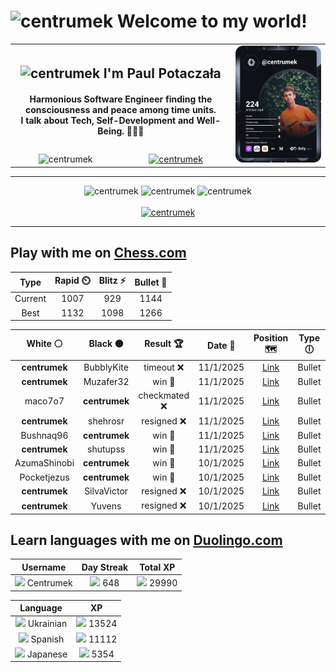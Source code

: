 <h1>
  <img
    src="https://emojis.slackmojis.com/emojis/images/1531849430/4246/blob-sunglasses.gif"
    width="30"
    alt="centrumek"
  />
  Welcome to my world!
</h1>

<table>
  <tbody>
    <tr>
      <td align="center" width="70%" colspan="2">
        <h2>
          <img
            src="https://raw.githubusercontent.com/MartinHeinz/MartinHeinz/master/wave.gif"
            width="30px"
            alt="centrumek"
          />
          I'm Paul Potaczała
        </h2>
        <h4>
          Harmonious Software Engineer finding the consciousness and peace among time units.
          <br/>
          I talk about Tech, Self-Development and Well-Being. 🌿🧘🚀
        </h4>
      </td>
      <td width="30%" rowspan="2">
        <a href="https://app.daily.dev/centrumek">
          <img
            src="./devcard.svg"
            alt="centrumek"
          />
        </a>
      </td>
    </tr>
    <tr align="center">
      <td>
        <img
          src="https://komarev.com/ghpvc/?username=centrumek&label=visitors&color=0e75b6&style=flat"
          alt="centrumek"
        >
      </td>
      <td>
        <a href="https://stackoverflow.com/users/14496012/centrumek">
          <img
            src="https://stackoverflow.com/users/flair/14496012.png?theme=dark"
            alt="centrumek"
          >
        </a>
      </td>
    </tr>
  </tbody>
</table>

---
<div align="center">
  <img 
    src="https://github-readme-stats.vercel.app/api?username=centrumek&show_icons=true&count_private=true&theme=dark&hide_border=true&hide=issues,contribs&bg_color=00000000"
    alt="centrumek"
  />
  <img
    src="https://github-readme-stats.vercel.app/api/top-langs/?username=centrumek&layout=compact&hide_border=true&theme=dark&bg_color=00000000&langs_count=6&exclude_repo=air-statistic-app"
    alt="centrumek"
  />
  <img 
    src="https://github-readme-streak-stats.herokuapp.com?user=centrumek&theme=dark&hide_border=true&background=FFFFFF00"
    alt="centrumek"
  />
  <br/>
  <br/>
  <a href="https://www.buymeacoffee.com/centrumek">
    <img
      src="https://cdn.buymeacoffee.com/buttons/v2/default-orange.png"
      height="50"
      width="210"
      alt="centrumek"
    />
  </a>
</div>

---

## Play with me on [Chess.com](https://www.chess.com/member/centrumek)

<div align="center">
<!--START_SECTION:chessStats-->
<!-- Automatically generated with https://github.com/Balastrong/chess-stats-action -->

| Type | Rapid ⏲️ | Blitz ⚡ | Bullet 🔫 |
|:---:|:---:|:---:|:---:|
| Current | 1007 | 929 | 1144 |
| Best | 1132 | 1098 | 1266 |

| White ⚪ | Black ⚫ | Result 🏆 | Date 📅 | Position 🗺️ | Type 🕕 |
|:---:|:---:|:---:|:---:|:---:|:---:|
| **centrumek** | BubblyKite | timeout ❌ | 11/1/2025 | <a href="http://www.ee.unb.ca/cgi-bin/tervo/fen.pl?select=8/8/3K1B2/8/2k4p/2P5/8/7r w - - 0 48">Link</a> | Bullet |
| **centrumek** | Muzafer32 | win 🥇 | 11/1/2025 | <a href="http://www.ee.unb.ca/cgi-bin/tervo/fen.pl?select=r2qk1Q1/pbppp3/5p2/5P2/6R1/8/PP4PP/2K3R1 b - - 2 25">Link</a> | Bullet |
| maco7o7 | **centrumek** | checkmated ❌ | 11/1/2025 | <a href="http://www.ee.unb.ca/cgi-bin/tervo/fen.pl?select=r5rk/p7/np5Q/5N2/2P5/8/PP4PP/4R1K1 b - - 0 35">Link</a> | Bullet |
| **centrumek** | shehrosr | resigned ❌ | 11/1/2025 | <a href="http://www.ee.unb.ca/cgi-bin/tervo/fen.pl?select=r3q2r/2pk1ppp/8/3p4/3P4/4P1P1/1PnB1P1P/4K2R w K - 2 26">Link</a> | Bullet |
| Bushnaq96 | **centrumek** | win 🥇 | 11/1/2025 | <a href="http://www.ee.unb.ca/cgi-bin/tervo/fen.pl?select=1r6/R3bk2/1P1p1p2/3Pp3/4P3/1B2PK2/8/8 w - - 1 44">Link</a> | Bullet |
| **centrumek** | shutupss | win 🥇 | 11/1/2025 | <a href="http://www.ee.unb.ca/cgi-bin/tervo/fen.pl?select=5r1k/1ppR3p/p7/5P2/1P1Q2p1/P7/6B1/4R1K1 b - - 1 36">Link</a> | Bullet |
| AzumaShinobi | **centrumek** | win 🥇 | 10/1/2025 | <a href="http://www.ee.unb.ca/cgi-bin/tervo/fen.pl?select=1r1k4/p5qp/1p1p2p1/3P4/8/5P2/P6P/4RK2 w - - 0 35">Link</a> | Bullet |
| Pocketjezus | **centrumek** | win 🥇 | 10/1/2025 | <a href="http://www.ee.unb.ca/cgi-bin/tervo/fen.pl?select=r6B/p7/n7/3Q4/1pp5/6P1/PPk2P1P/4R1K1 w - - 3 31">Link</a> | Bullet |
| **centrumek** | SilvaVictor | resigned ❌ | 10/1/2025 | <a href="http://www.ee.unb.ca/cgi-bin/tervo/fen.pl?select=2krr3/ppp2ppp/8/3p4/8/N1Pqb3/PP5P/R2K1R2 w - - 4 22">Link</a> | Bullet |
| **centrumek** | Yuvens | resigned ❌ | 10/1/2025 | <a href="http://www.ee.unb.ca/cgi-bin/tervo/fen.pl?select=2k4r/ppp2ppp/4p3/8/4K1PP/6q1/PPP1B3/4r3 w - - 2 21">Link</a> | Bullet |

<!--END_SECTION:chessStats-->
</div>

## Learn languages with me on [Duolingo.com](https://www.duolingo.com/profile/Centrumek)

<div align="center">
<!--START_SECTION:duolingoStats-->
<!-- Automatically generated with https://github.com/centrumek/duolingo-readme-stats-->

| Username | Day Streak | Total XP |
|:---:|:---:|:---:|
| <img src="https://raw.githubusercontent.com/centrumek/duolingo-readme-stats/main/assets/duolingo.png" height="12"> Centrumek | <img src="https://raw.githubusercontent.com/centrumek/duolingo-readme-stats/main/assets/streakfrozen.svg" height="12"> 648 | <img src="https://raw.githubusercontent.com/centrumek/duolingo-readme-stats/main/assets/xp.svg" height="12"> 29990 | <img src="https://raw.githubusercontent.com/centrumek/duolingo-readme-stats/main/assets/xp.svg" height="12"> 0 |

| Language | XP |
|:---:|:---:|
| <img src="https://raw.githubusercontent.com/centrumek/duolingo-readme-stats/main/assets/langs/ukrainian.svg" height="12"> Ukrainian | <img src="https://raw.githubusercontent.com/centrumek/duolingo-readme-stats/main/assets/xp.svg" height="12"> 13524 |
| <img src="https://raw.githubusercontent.com/centrumek/duolingo-readme-stats/main/assets/langs/spanish.svg" height="12"> Spanish | <img src="https://raw.githubusercontent.com/centrumek/duolingo-readme-stats/main/assets/xp.svg" height="12"> 11112 |
| <img src="https://raw.githubusercontent.com/centrumek/duolingo-readme-stats/main/assets/langs/japanese.svg" height="12"> Japanese | <img src="https://raw.githubusercontent.com/centrumek/duolingo-readme-stats/main/assets/xp.svg" height="12"> 5354 |

<!--END_SECTION:duolingoStats-->
</div>
<!--
**centrumek/centrumek** is a ✨ _special_ ✨ repository because its `README.md` (this file) appears on your GitHub profile.

Here are some ideas to get you started:

- 🔭 I’m currently working on ...
- 🌱 I’m currently learning ...
- 👯 I’m looking to collaborate on ...
- 🤔 I’m looking for help with ...
- 💬 Ask me about ...
- 📫 How to reach me: ...
- 😄 Pronouns: ...
- ⚡ Fun fact: ...
-->
